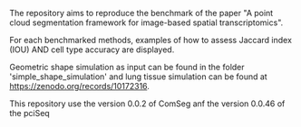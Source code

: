 




The repository aims to reproduce the benchmark of  the paper "A point cloud segmentation framework for image-based spatial transcriptomics".

For each benchmarked methods, examples of how to assess Jaccard index (IOU) AND  cell type accuracy are displayed.

Geometric shape simulation as input can be found in the folder 'simple_shape_simulation' and lung tissue simulation can be found at https://zenodo.org/records/10172316.

This repository use the version 0.0.2 of ComSeg anf the version 0.0.46 of the pciSeq
